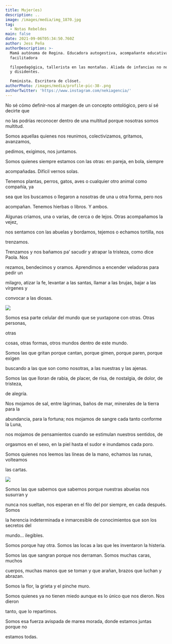 ```yaml
---
title: Mujer(es)
description: ..
image: /images/media/img_1870.jpg
tag:
  - Notas Rebeldes
main: false
date: 2021-09-06T05:34:50.760Z
author: Jess Peña
authorDescription: >-
  Mamá autónoma de Regina. Educadora autogestiva, acompañante educativa,
  facilitadora

  filopedagógica, tallerista en las montañas. Aliada de infancias no normativas
  y disidentes.

  Feminista. Escritora de clóset.
authorPhoto: /images/media/profile-pic-38-.png
authorTwitter: 'https://www.instagram.com/nekiagencia/'
---
```



No sé cómo definir-nos al margen de un concepto ontológico, pero sí sé decirte que

no las podrías reconocer dentro de una multitud porque nosotras somos multitud.

Somos aquellas quienes nos reunimos, colectivizamos, gritamos, avanzamos,

pedimos, exigimos, nos juntamos.

Somos quienes siempre estamos con las otras: en pareja, en bola, siempre

acompañadas. Difícil vernos solas.

Tenemos plantas, perros, gatos, aves o cualquier otro animal como compañía, ya

sea que los buscamos o llegaron a nosotras de una u otra forma, pero nos

acompañan. Tenemos hierbas o libros. Y ambos.

Algunas criamos, una o varias, de cerca o de lejos. Otras acompañamos la vejez,

nos sentamos con las abuelas y bordamos, tejemos o echamos tortilla, nos

trenzamos.

Trenzamos y nos bañamos pa’ sacudir y atrapar la tristeza, como dice Paola. Nos

rezamos, bendecimos y oramos. Aprendimos a encender veladoras para pedir un

milagro, atizar la fe, levantar a las santas, llamar a las brujas, bajar a las vírgenes y

convocar a las diosas.



![](/images/media/img_1870.jpg)



Somos esa parte celular del mundo que se yuxtapone con otras. Otras personas,

otras

cosas, otras formas, otros mundos dentro de este mundo.

Somos las que gritan porque cantan, porque gimen, porque paren, porque exigen

buscando a las que son como nosotras, a las nuestras y las ajenas.

Somos las que lloran de rabia, de placer, de risa, de nostalgia, de dolor, de tristeza,

de alegría.

Nos mojamos de sal, entre lágrimas, baños de mar, minerales de la tierra para la

abundancia, para la fortuna; nos mojamos de sangre cada tanto conforme la Luna,

nos mojamos de pensamientos cuando se estimulan nuestros sentidos, de

orgasmos en el sexo, en la piel hasta el sudor e inundamos cada poro.

Somos quienes nos leemos las líneas de la mano, echamos las runas, volteamos

las cartas.

![](/images/media/img_1894.jpg)







Somos las que sabemos que sabemos porque nuestras abuelas nos susurran y

nunca nos sueltan, nos esperan en el filo del por siempre, en cada después. Somos

la herencia indeterminada e inmarcesible de conocimientos que son los secretos del

mundo... ilegibles.

Somos porque hay otra. Somos las locas a las que les inventaron la histeria.

Somos las que sangran porque nos derraman. Somos muchas caras, muchos

cuerpos, muchas manos que se toman y que arañan, brazos que luchan y abrazan.

Somos la flor, la grieta y el pinche muro.

Somos quienes ya no tienen miedo aunque es lo único que nos dieron. Nos dieron

tanto, que lo repartimos.

Somos esa fuerza avispada de marea morada, donde estamos juntas porque no

estamos todas.
